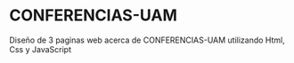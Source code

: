 # CONFERENCIAS-UAM
Diseño de 3 paginas web acerca de CONFERENCIAS-UAM utilizando Html, Css y JavaScript
